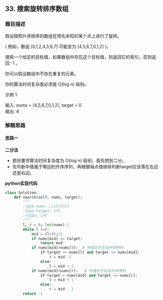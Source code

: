 ## 33. 搜索旋转排序数组
### 题目描述
假设按照升序排序的数组在预先未知的某个点上进行了旋转。

( 例如，数组 [0,1,2,4,5,6,7] 可能变为 [4,5,6,7,0,1,2] )。

搜索一个给定的目标值，如果数组中存在这个目标值，则返回它的索引，否则返回 -1 。

你可以假设数组中不存在重复的元素。

你的算法时间复杂度必须是 O(log n) 级别。

示例 1:

输入: nums = [4,5,6,7,0,1,2], target = 0  
输出: 4

### 解题思路
#### 思路一
**二分法**
- 题目要求算法时间复杂度为 O(log n) 级别。首先想到二分。
- 先判断中值属于哪边的升序序列，再根据端点值继续判断target应该落在左边还是右边。

**python实现代码**
```python
class Solution:
    def search(self, nums, target):
        """
        :type nums: List[int]
        :type target: int
        :rtype: int
        """
        l, r = 0, len(nums)-1
        while l <=r:
            mid = (l+r)//2
            if nums[mid] == target:
                return mid
            if nums[mid]>nums[l]:  # 中值位于左边升序序列
                if target >= nums[l] and target <= nums[mid]:
                    r = mid -1
                else:
                    l = mid + 1
            if nums[mid]<nums[r]:   # 中值位于右边升序序列
                if target > nums[mid] and target <= nums[r]:
                    l = mid + 1
                else:
                    r = mid - 1
        return -1
```

